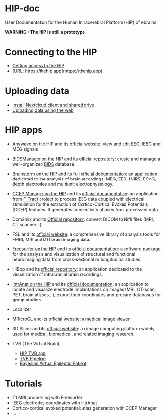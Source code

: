 # HIP-doc
User Documentation for the Human Intracerebral Platform (HIP) of ebrains

**WARNING : The HIP is still a prototype**

Connecting to the HIP
=====================
 * [Getting access to the HIP](hip-access.md)
 * [URL: https://thehip.app](https://thehip.app)

Uploading data
==============
 * [Install Nextcloud client and shared drive](hip-upload-nexcloud-drive.md)
 * [Uploading data using the web](hip-upload-nexcloud-web.md)

HIP apps
========
 * [Anywave on the HIP](hip-anywave.md) and its [official website](https://meg.univ-amu.fr/wiki/AnyWave): view and edit EEG, iEEG and MEG signals

 * [BIDSManager on the HIP](hip-bidsmanager.md) and its [official repository](https://github.com/Dynamap/BIDS_Manager): create and manage a well-organized [BIDS](https://bids.neuroimaging.io/) database.

 * [Brainstorm on the HIP](hip-brainstorm.md) and its full [official documentation](https://neuroimage.usc.edu/brainstorm/):  an application dedicated to the analysis       of brain recordings: MEG, EEG, fNIRS, ECoG, depth electrodes and multiunit electrophysiology.

 * [CCEP Manager on the HIP](hip-ccep.md) and its [official documentation](https://ccepmanager.readthedocs.io): an application from [F-Tract](https://f-tract.eu/) project to process iEEG data coupled with electrical stimulation for the extraction of Cortico-Cortical Evoked Potentials (CCEP) features. It generates connectivity atlases from processed data.

 * Dcm2niix and its [Official repository](https://github.com/rordenlab/dcm2niix): convert DICOM to Nifti files (MRI, CT scanner...). 

 * FSL and its [official website](https://fsl.fmrib.ox.ac.uk/fsl/): a comprehensive library of analysis tools for FMRI, MRI and DTI brain imaging data.

 * [Freesurfer on the HIP](hip-freesurfer.md) and its [official documentation](https://surfer.nmr.mgh.harvard.edu): a software package for the analysis and visualization of structural and  functional neuroimaging data from cross-sectional or longitudinal  studies.

 * HiBop and its [official repository](https://github.com/hbp-HiBoP/HiBoP): an application dedicated to the visualization of intracranial brain recordings.

 * [IntrAnat on the HIP](hip-intranat.md) and its [official documentation]( https://intranat.readthedocs.io): an application to locate and visualize electrode implantations on images (MRI, CT-scan, PET, brain atlases...), export their coordinates and prepare databases for group studies.

 * Localizer

 * MRIcroGL and its [official website](https://www.nitrc.org/plugins/mwiki/index.php/mricrogl:MainPage): a medical image viewer

 * 3D Slicer and its [official website](https://www.slicer.org/):  an image computing platform widely used for medical, biomedical, and related imaging research.

 * TVB (The Virtual Brain)
   - [HIP TVB app](https://github.com/ins-amu/hip-tvb-app)
   - [TVB Pipeline](https://github.com/ins-amu/tvb-pipeline)
   - [Bayesian Virtual Epileptic Patient](https://github.com/ins-amu/BVEP)  

# Tutorials

* T1 MRI processing with Freesurfer
* iEEG electrodes coordinates with IntrAnat
* Cortico-cortical evoked potential: atlas generation with CCEP Manager
* ...

